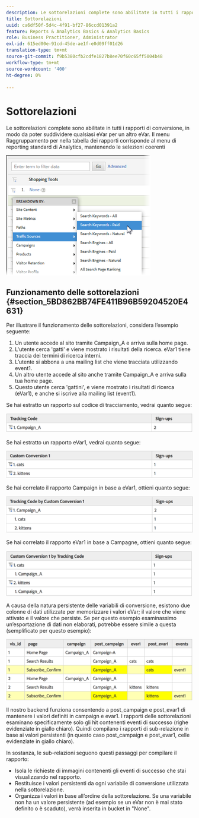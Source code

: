 ```yaml
---
description: Le sottorelazioni complete sono abilitate in tutti i rapporti di conversione, in modo da poter suddividere qualsiasi eVar per un altro eVar. Il menu Raggruppamento per nella tabella dei rapporti corrisponde al menu di reporting standard di Analytics, mantenendo le selezioni coerenti
title: Sottorelazioni
uuid: ca6df50f-5d4c-4f91-bf27-86ccd01391a2
feature: Reports & Analytics Basics & Analytics Basics
role: Business Practitioner, Administrator
exl-id: 615ed00e-91cd-45de-ae1f-e0d09ff01d26
translation-type: tm+mt
source-git-commit: f9b5380cfb2cdfe1827b8ee70f60c65ff5004b48
workflow-type: tm+mt
source-wordcount: '400'
ht-degree: 0%

---
```


# Sottorelazioni

Le sottorelazioni complete sono abilitate in tutti i rapporti di conversione, in modo da poter suddividere qualsiasi eVar per un altro eVar. Il menu Raggruppamento per nella tabella dei rapporti corrisponde al menu di reporting standard di Analytics, mantenendo le selezioni coerenti

![](assets/subrelations.png)

## Funzionamento delle sottorelazioni {#section_5BD862BB74FE411B96B59204520E4631}

Per illustrare il funzionamento delle sottorelazioni, considera l’esempio seguente:

1. Un utente accede al sito tramite Campaign_A e arriva sulla home page.
1. L&#39;utente cerca &#39;gatti&#39; e viene mostrato i risultati della ricerca. eVar1 tiene traccia dei termini di ricerca interni.
1. L’utente si abbona a una mailing list che viene tracciata utilizzando event1.
1. Un altro utente accede al sito anche tramite Campaign_A e arriva sulla tua home page.
1. Questo utente cerca &#39;gattini&#39;, e viene mostrato i risultati di ricerca (eVar1), e anche si iscrive alla mailing list (event1).

Se hai estratto un rapporto sul codice di tracciamento, vedrai quanto segue:

![](assets/subrel_1.png)

Se hai estratto un rapporto eVar1, vedrai quanto segue:

![](assets/subrel_2.png)

Se hai correlato il rapporto Campaign in base a eVar1, ottieni quanto segue:

![](assets/subrel_3.png)

Se hai correlato il rapporto eVar1 in base a Campagne, ottieni quanto segue:

![](assets/subrel_4.png)

A causa della natura persistente delle variabili di conversione, esistono due colonne di dati utilizzate per memorizzare i valori eVar; il valore che viene attivato e il valore che persiste. Se per questo esempio esaminassimo un’esportazione di dati non elaborati, potrebbe essere simile a questa (semplificato per questo esempio):

![](assets/subrel_5.png)

Il nostro backend funziona consentendo a post_campaign e post_evar1 di mantenere i valori definiti in campaign e evar1. I rapporti delle sottorelazioni esaminano specificamente solo gli hit contenenti eventi di successo (righe evidenziate in giallo chiaro). Quindi compilano i rapporti di sub-relazione in base ai valori persistenti (in questo caso post_campaign e post_evar1, celle evidenziate in giallo chiaro).

In sostanza, le sub-relazioni seguono questi passaggi per compilare il rapporto:

* Isola le richieste di immagini contenenti gli eventi di successo che stai visualizzando nel rapporto.
* Restituisce i valori persistenti da ogni variabile di conversione utilizzata nella sottorelazione.
* Organizza i valori in base all’ordine della sottorelazione. Se una variabile non ha un valore persistente (ad esempio se un eVar non è mai stato definito o è scaduto), verrà inserita in bucket in &quot;None&quot;.
